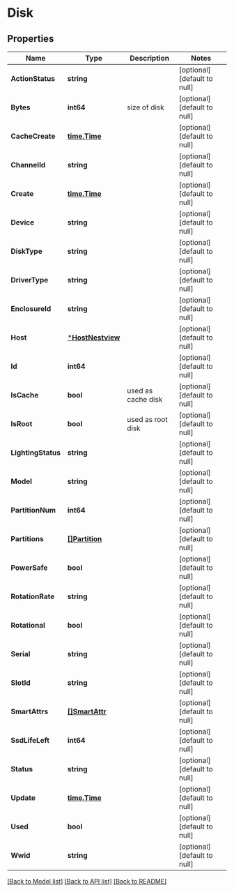 # Disk

## Properties
Name | Type | Description | Notes
------------ | ------------- | ------------- | -------------
**ActionStatus** | **string** |  | [optional] [default to null]
**Bytes** | **int64** | size of disk | [optional] [default to null]
**CacheCreate** | [**time.Time**](time.Time.md) |  | [optional] [default to null]
**ChannelId** | **string** |  | [optional] [default to null]
**Create** | [**time.Time**](time.Time.md) |  | [optional] [default to null]
**Device** | **string** |  | [optional] [default to null]
**DiskType** | **string** |  | [optional] [default to null]
**DriverType** | **string** |  | [optional] [default to null]
**EnclosureId** | **string** |  | [optional] [default to null]
**Host** | [***HostNestview**](Host_Nestview.md) |  | [optional] [default to null]
**Id** | **int64** |  | [optional] [default to null]
**IsCache** | **bool** | used as cache disk | [optional] [default to null]
**IsRoot** | **bool** | used as root disk | [optional] [default to null]
**LightingStatus** | **string** |  | [optional] [default to null]
**Model** | **string** |  | [optional] [default to null]
**PartitionNum** | **int64** |  | [optional] [default to null]
**Partitions** | [**[]Partition**](Partition.md) |  | [optional] [default to null]
**PowerSafe** | **bool** |  | [optional] [default to null]
**RotationRate** | **string** |  | [optional] [default to null]
**Rotational** | **bool** |  | [optional] [default to null]
**Serial** | **string** |  | [optional] [default to null]
**SlotId** | **string** |  | [optional] [default to null]
**SmartAttrs** | [**[]SmartAttr**](SmartAttr.md) |  | [optional] [default to null]
**SsdLifeLeft** | **int64** |  | [optional] [default to null]
**Status** | **string** |  | [optional] [default to null]
**Update** | [**time.Time**](time.Time.md) |  | [optional] [default to null]
**Used** | **bool** |  | [optional] [default to null]
**Wwid** | **string** |  | [optional] [default to null]

[[Back to Model list]](../README.md#documentation-for-models) [[Back to API list]](../README.md#documentation-for-api-endpoints) [[Back to README]](../README.md)


